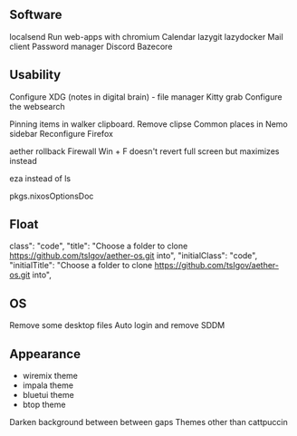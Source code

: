 ## Software
localsend
Run web-apps with chromium
Calendar
lazygit
lazydocker
Mail client
Password manager
Discord
Bazecore

## Usability
Configure XDG (notes in digital brain) - file manager
Kitty grab
Configure the websearch

Pinning items in walker clipboard. Remove clipse
Common places in Nemo sidebar
Reconfigure Firefox

aether rollback
Firewall
Win + F doesn't revert full screen but maximizes instead

eza instead of ls

pkgs.nixosOptionsDoc

## Float
class": "code",
"title": "Choose a folder to clone https://github.com/tsIgov/aether-os.git into",
"initialClass": "code",
"initialTitle": "Choose a folder to clone https://github.com/tsIgov/aether-os.git into",

## OS
Remove some desktop files
Auto login and remove SDDM

## Appearance
- wiremix theme
- impala theme
- bluetui theme
- btop theme

Darken background between between gaps
Themes other than cattpuccin
